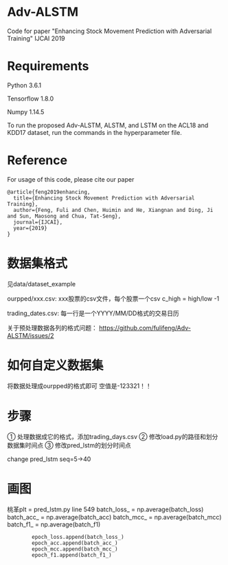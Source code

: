 <!--
 * @Date: 2022-01-09 22:00:26
 * @LastEditors: Waterking
 * @LastEditTime: 2022-03-12 15:59:39
 * @FilePath: /Adv-ALSTM/README.md
-->
# Adv-ALSTM
Code for paper "Enhancing Stock Movement Prediction with Adversarial Training" IJCAI 2019

# Requirements
Python 3.6.1

Tensorflow 1.8.0

Numpy 1.14.5

To run the proposed Adv-ALSTM, ALSTM, and LSTM on the ACL18 and KDD17 dataset, run the commands in the hyperparameter file.

# Reference
For usage of this code, please cite our paper
```
@article{feng2019enhancing,
  title={Enhancing Stock Movement Prediction with Adversarial Training},
  author={Feng, Fuli and Chen, Huimin and He, Xiangnan and Ding, Ji and Sun, Maosong and Chua, Tat-Seng},
  journal={IJCAI},
  year={2019}
}
```

# 数据集格式
见data/dataset_example

ourpped/xxx.csv: xxx股票的csv文件，每个股票一个csv
c_high = high/low -1

trading_dates.csv: 每一行是一个YYYY/MM/DD格式的交易日历

关于预处理数据各列的格式问题：
https://github.com/fulifeng/Adv-ALSTM/issues/2

# 如何自定义数据集
将数据处理成ourpped的格式即可
空值是-123321！！


# 步骤
① 处理数据成它的格式，添加trading_days.csv
② 修改load.py的路径和划分数据集时间点
③ 修改pred_lstm的划分时间点

change pred_lstm seq=5->40

# 画图
桃革plt = pred_lstm.py line 549
            batch_loss_ = np.average(batch_loss)
            batch_acc_ = np.average(batch_acc)
            batch_mcc_ = np.average(batch_mcc)
            batch_f1_ = np.average(batch_f1)

            epoch_loss.append(batch_loss_)
            epoch_acc.append(batch_acc_)
            epoch_mcc.append(batch_mcc_)
            epoch_f1.append(batch_f1_)
